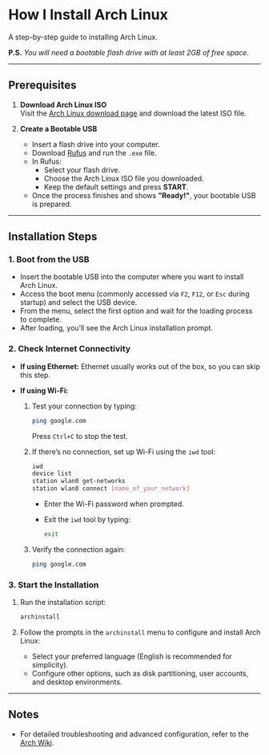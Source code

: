 # How I Install Arch Linux

A step-by-step guide to installing Arch Linux.

**P.S.** _You will need a bootable flash drive with at least 2GB of free space._

---

## Prerequisites

1. **Download Arch Linux ISO**  
   Visit the [Arch Linux download page](https://archlinux.org/download) and download the latest ISO file.

2. **Create a Bootable USB**
   - Insert a flash drive into your computer.
   - Download [Rufus](https://rufus.ie/en/) and run the `.exe` file.
   - In Rufus:
     - Select your flash drive.
     - Choose the Arch Linux ISO file you downloaded.
     - Keep the default settings and press **START**.
   - Once the process finishes and shows **"Ready!"**, your bootable USB is prepared.

---

## Installation Steps

### 1. Boot from the USB

- Insert the bootable USB into the computer where you want to install Arch Linux.
- Access the boot menu (commonly accessed via `F2`, `F12`, or `Esc` during startup) and select the USB device.
- From the menu, select the first option and wait for the loading process to complete.
- After loading, you’ll see the Arch Linux installation prompt.

### 2. Check Internet Connectivity

- **If using Ethernet:** Ethernet usually works out of the box, so you can skip this step.
- **If using Wi-Fi:**

  1. Test your connection by typing:

     ```bash
     ping google.com
     ```

     Press `Ctrl+C` to stop the test.

  2. If there’s no connection, set up Wi-Fi using the `iwd` tool:

     ```bash
     iwd
     device list
     station wlan0 get-networks
     station wlan0 connect [name_of_your_network]
     ```

     - Enter the Wi-Fi password when prompted.
     - Exit the `iwd` tool by typing:

       ```bash
       exit
       ```

  3. Verify the connection again:

     ```bash
     ping google.com
     ```

### 3. Start the Installation

1. Run the installation script:

   ```bash
   archinstall
   ```

2. Follow the prompts in the `archinstall` menu to configure and install Arch Linux:
   - Select your preferred language (English is recommended for simplicity).
   - Configure other options, such as disk partitioning, user accounts, and desktop environments.

---

## Notes

- For detailed troubleshooting and advanced configuration, refer to the [Arch Wiki](https://wiki.archlinux.org/).
